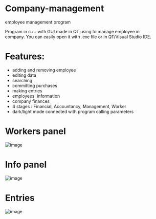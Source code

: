  # **Company-management** 
employee management program

Program in c++ with GUI made in QT using to manage employee in company. You can easily open it with .exe file or in QT/Visual Studio IDE.

# **Features:**
- adding and removing employee
- editing data
- searching
- committing purchases
- making entries
- employees' information
- company finances
- 4 stages : Financial, Accountancy, Management, Worker
- dark/light mode connected with program calling parameters


# **Workers panel**

![image](https://github.com/shaayy187/company-management/assets/146937483/717f4b10-679d-49b0-8312-038e820f9eaf)

# **Info panel**

![image](https://github.com/shaayy187/company-management/assets/146937483/18267f98-7032-43f5-b0df-5d1a1ea5bfeb)

# **Entries**

![image](https://github.com/shaayy187/company-management/assets/146937483/629ef490-e341-4660-a1f5-6159722ee862)


